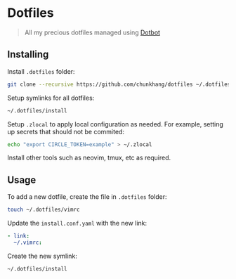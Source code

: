 # Dotfiles
> All my precious dotfiles managed using [Dotbot](https://github.com/anishathalye/dotbot)

## Installing

Install `.dotfiles` folder:

```bash
git clone --recursive https://github.com/chunkhang/dotfiles ~/.dotfiles
```

Setup symlinks for all dotfiles:

```bash
~/.dotfiles/install
```

Setup `.zlocal` to apply local configuration as needed. For example,
setting up secrets that should not be commited:

```bash
echo "export CIRCLE_TOKEN=example" > ~/.zlocal
```

Install other tools such as neovim, tmux, etc as required.

## Usage

To add a new dotfile, create the file in `.dotfiles` folder:

```bash
touch ~/.dotfiles/vimrc
```

Update the `install.conf.yaml` with the new link:

```yaml
- link:
  ~/.vimrc:
```

Create the new symlink:

```bash
~/.dotfiles/install
```
